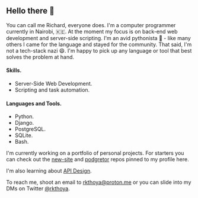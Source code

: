 Hello there 👋
------
You can call me Richard, everyone does. I'm a computer programmer currently in Nairobi, 🇰🇪. At the moment my focus is on back-end web development and server-side scripting. I'm an avid pythonista 🐍 - like many others I came for the language and stayed for the community. That said, I'm not a tech-stack nazi 😄. I'm happy to pick up any language or tool that best solves the problem at hand.

#### Skills.
* Server-Side Web Development.
* Scripting and task automation.
#### Languages and Tools.
* Python. 
* Django. 
* PostgreSQL. 
* SQLite. 
* Bash.

I'm currently working on a portfolio of personal projects. For starters you can check out the [new-site](https://github.com/rkthoya/news-site) and [podgretor](https://github.com/rkthoya/Podregator) repos pinned to my profile here.

I'm also learning about [API Design](https://apiacademy.co/api-certification/).

To reach me, shoot an email to rkthoya@proton.me or you can slide into my DMs on Twitter [@rkthoya](https://twitter.com/rkthoya).

<!--
**rkthoya/rkthoya** is a ✨ _special_ ✨ repository because its `README.md` (this file) appears on your GitHub profile.

Here are some ideas to get you started:

- 🔭 I’m currently working on ...
- 🌱 I’m currently learning ...
- 👯 I’m looking to collaborate on ...
- 🤔 I’m looking for help with ...
- 💬 Ask me about ...
- 📫 How to reach me: ...
- 😄 Pronouns: ...
- ⚡ Fun fact: ...
-->
